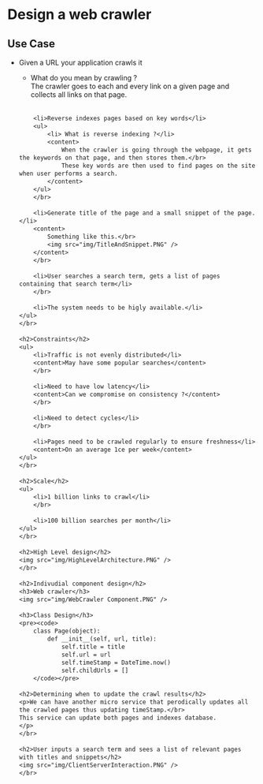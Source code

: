 <!DOCTYPE html>
<html>
<head>
    <title>Design a web crawler</title>
	<meta charset="utf-8" />
    <h1>Design a web crawler</h1>
</head>
<body>
    <h2>Use Case</h2>
    <ul>
        <li>Given a URL your application crawls it</li>
        <ul>
            <li>What do you mean by crawling ?</li>
            <content> The crawler goes to each and every link on a given page and collects all links on that page. </content>
        </ul>
        </br>

        <li>Reverse indexes pages based on key words</li>
        <ul>
            <li> What is reverse indexing ?</li>
            <content>
                When the crawler is going through the webpage, it gets the keywords on that page, and then stores them.</br>
                These key words are then used to find pages on the site when user performs a search.
            </content>
        </ul>
        </br>

        <li>Generate title of the page and a small snippet of the page.</li>
        <content>
            Something like this.</br>
            <img src="img/TitleAndSnippet.PNG" />
        </content>
        </br>

        <li>User searches a search term, gets a list of pages containing that search term</li>
        </br>

        <li>The system needs to be higly available.</li>
    </ul>
    </br>

    <h2>Constraints</h2>
    <ul>
        <li>Traffic is not evenly distributed</li>
        <content>May have some popular searches</content>
        </br>

        <li>Need to have low latency</li>
        <content>Can we compromise on consistency ?</content>
        </br>

        <li>Need to detect cycles</li>
        </br>

        <li>Pages need to be crawled regularly to ensure freshness</li>
        <content>On an average 1ce per week</content>
    </ul>
    </br>

    <h2>Scale</h2>
    <ul>
        <li>1 billion links to crawl</li>
        </br>

        <li>100 billion searches per month</li>
    </ul>
    </br>

    <h2>High Level design</h2>
    <img src="img/HighLevelArchitecture.PNG" />
    </br>

    <h2>Indivudial component design</h2>
    <h3>Web crawler</h3>
    <img src="img/WebCrawler Component.PNG" />

    <h3>Class Design</h3>
    <pre><code>
        class Page(object):
            def __init__(self, url, title):
                self.title = title
                self.url = url
                self.timeStamp = DateTime.now()
                self.childUrls = []
        </code></pre>

    <h2>Determining when to update the crawl results</h2>
    <p>We can have another micro service that perodically updates all the crawled pages thus updating timeStamp.</br>
    This service can update both pages and indexes database.
    </p>
    </br>

    <h2>User inputs a search term and sees a list of relevant pages with titles and snippets</h2>
    <img src="img/ClientServerInteraction.PNG" />
    </br>

</body>
</html>
